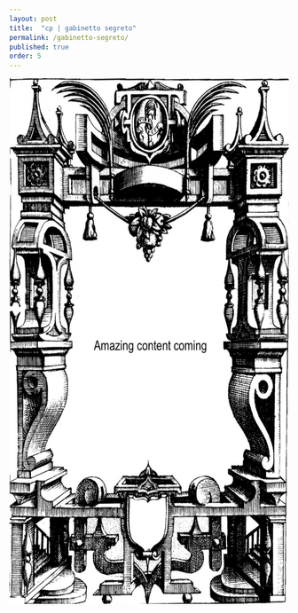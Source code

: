 ```yaml
---
layout: post
title:  "cp | gabinetto segreto"
permalink: /gabinetto-segreto/
published: true
order: 5
---
```

<img src='/assets/hero copia.jpg' width='661' height='949'>